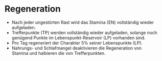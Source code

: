 # Regeneration 
-	Nach jeder ungestörten Rast wird das Stamina (EN) vollständig wieder aufgeladen.
-	Trefferpunkte (TP) werden vollständig wieder aufgeladen, solange noch genügend Punkte im Lebenspunkt-Reservoir (LP) vorhanden sind.
-	Pro Tag regeneriert der Charakter 5% seiner Lebenspunkte (LP).
-	Nahrungs- und Schlafmangel deaktivieren die Regeneration von Stamina und halbieren die von Trefferpunkten.
